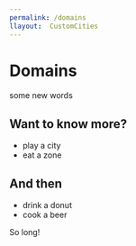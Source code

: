 ```yaml
---
permalink: /domains
llayout:  CustomCities
---
```


# Domains

some new words

## Want to know more?

- play a city
- eat a zone

## And then

- drink a donut
- cook a beer

So long!